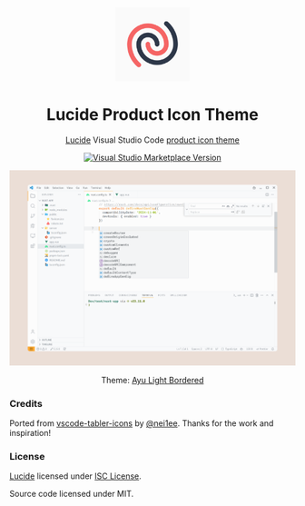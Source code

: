 <p align="center">
<img src="https://github.com/ZTL-UwU/vscode-icons-lucide/blob/main/icon.png?raw=true" height="130" width="130"/>
</p>

<h1 align="center">Lucide Product Icon Theme</h1>

<p align="center"><a href="https://lucide.dev/">Lucide</a> Visual Studio Code <a href="https://code.visualstudio.com/api/extension-guides/product-icon-theme">product icon theme</a></p>


<p align="center">
<a href="https://marketplace.visualstudio.com/items?itemName=ZTL-UwU.icons-lucide" target="__blank"><img src="https://img.shields.io/visual-studio-marketplace/v/ZTL-UwU.icons-carbon.svg?color=EBDED6&amp;label=Marketplace&logo=visual-studio-code" alt="Visual Studio Marketplace Version" /></a>
</p>

<p align="center">
<img src="https://github.com/ZTL-UwU/vscode-icons-lucide/blob/main/preview.png?raw=true"/>
</p>

<p align="center">
Theme: <a href="https://vscodethemes.com/e/teabyii.ayu/ayu-light-bordered" target="__blank">Ayu Light Bordered</a>
</p>

### Credits

Ported from [vscode-tabler-icons](https://github.com/nei1ee/vscode-tabler-icons) by [@nei1ee](https://github.com/nei1ee). Thanks for the work and inspiration!

### License

[Lucide](https://github.com/lucide-icons/lucide) licensed under [ISC License](https://github.com/lucide-icons/lucide/blob/main/LICENSE).

Source code licensed under MIT.